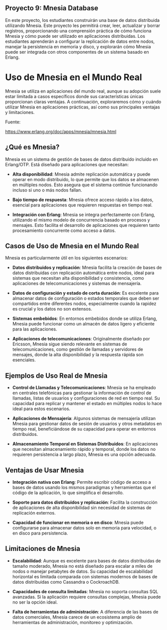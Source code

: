 ## Proyecto 9: Mnesia Database

En este proyecto, los estudiantes construirán una base de datos distribuida utilizando Mnesia. Este proyecto les permitirá crear, leer, actualizar y borrar registros, proporcionando una comprensión práctica de cómo funciona Mnesia y cómo puede ser utilizado en aplicaciones distribuidas. Los estudiantes aprenderán a configurar la replicación de datos entre nodos, manejar la persistencia en memoria y disco, y explorarán cómo Mnesia puede ser integrada con otros componentes de un sistema basado en Erlang.



# Uso de Mnesia en el Mundo Real

Mnesia se utiliza en aplicaciones del mundo real, aunque su adopción suele estar limitada a casos específicos donde sus características únicas proporcionan claras ventajas. A continuación, exploraremos cómo y cuándo utilizar Mnesia en aplicaciones prácticas, así como sus principales ventajas y limitaciones.

Fuente:

  https://www.erlang.org/doc/apps/mnesia/mnesia.html


## ¿Qué es Mnesia?

Mnesia es un sistema de gestión de bases de datos distribuido incluido en Erlang/OTP. Está diseñado para aplicaciones que necesitan:

- **Alta disponibilidad**: Mnesia admite replicación automática y puede operar en modo distribuido, lo que permite que los datos se almacenen en múltiples nodos. Esto asegura que el sistema continúe funcionando incluso si uno o más nodos fallan.

- **Bajo tiempo de respuesta**: Mnesia ofrece acceso rápido a los datos, esencial para aplicaciones que requieren respuestas en tiempo real.

- **Integración con Erlang**: Mnesia se integra perfectamente con Erlang, utilizando el mismo modelo de concurrencia basado en procesos y mensajes. Esto facilita el desarrollo de aplicaciones que requieren tanto procesamiento concurrente como acceso a datos.

## Casos de Uso de Mnesia en el Mundo Real

Mnesia es particularmente útil en los siguientes escenarios:

- **Datos distribuidos y replicación**: Mnesia facilita la creación de bases de datos distribuidas con replicación automática entre nodos, ideal para sistemas que necesitan alta disponibilidad y consistencia, como aplicaciones de telecomunicaciones y sistemas de mensajería.

- **Datos de configuración y estado de corta duración**: Es excelente para almacenar datos de configuración o estados temporales que deben ser compartidos entre diferentes nodos, especialmente cuando la rapidez es crucial y los datos no son extensos.

- **Sistemas embebidos**: En entornos embebidos donde se utiliza Erlang, Mnesia puede funcionar como un almacén de datos ligero y eficiente para las aplicaciones.

- **Aplicaciones de telecomunicaciones**: Originalmente diseñado por Ericsson, Mnesia sigue siendo relevante en sistemas de telecomunicaciones, como gestión de llamadas y servidores de mensajes, donde la alta disponibilidad y la respuesta rápida son esenciales.

## Ejemplos de Uso Real de Mnesia

- **Control de Llamadas y Telecomunicaciones**: Mnesia se ha empleado en centrales telefónicas para gestionar la información de control de llamadas, listas de usuarios y configuraciones de red en tiempo real. Su capacidad para replicar y mantener el estado en múltiples nodos lo hace ideal para estos escenarios.

- **Aplicaciones de Mensajería**: Algunos sistemas de mensajería utilizan Mnesia para gestionar datos de sesión de usuarios y otros metadatos en tiempo real, beneficiándose de su capacidad para operar en entornos distribuidos.

- **Almacenamiento Temporal en Sistemas Distribuidos**: En aplicaciones que necesitan almacenamiento rápido y temporal, donde los datos no requieren persistencia a largo plazo, Mnesia es una opción adecuada.

## Ventajas de Usar Mnesia

- **Integración nativa con Erlang**: Permite escribir código de acceso a bases de datos usando los mismos paradigmas y herramientas que el código de la aplicación, lo que simplifica el desarrollo.

- **Soporte para datos distribuidos y replicación**: Facilita la construcción de aplicaciones de alta disponibilidad sin necesidad de sistemas de replicación externos.

- **Capacidad de funcionar en memoria o en disco**: Mnesia puede configurarse para almacenar datos solo en memoria para velocidad, o en disco para persistencia.

## Limitaciones de Mnesia

- **Escalabilidad**: Aunque es excelente para bases de datos distribuidas de tamaño moderado, Mnesia no está diseñado para escalar a miles de nodos o manejar petabytes de datos. Su capacidad de escalabilidad horizontal es limitada comparada con sistemas modernos de bases de datos distribuidas como Cassandra o CockroachDB.

- **Capacidades de consulta limitadas**: Mnesia no soporta consultas SQL avanzadas. Si la aplicación requiere consultas complejas, Mnesia puede no ser la opción ideal.

- **Falta de herramientas de administración**: A diferencia de las bases de datos comerciales, Mnesia carece de un ecosistema amplio de herramientas de administración, monitoreo y optimización.




